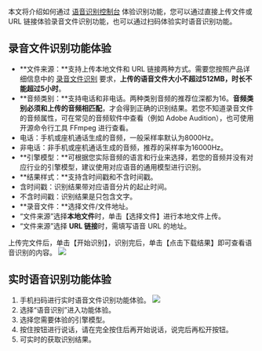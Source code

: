 本文将介绍如何通过 [语音识别控制台](https://console.cloud.tencent.com/asr) 体验识别功能，您可以通过直接上传文件或 URL 链接体验录音文件识别功能，也可以通过扫码体验实时语音识别功能。

## 录音文件识别功能体验

- **文件来源：**支持上传本地文件和 URL 链接两种方式。需要您按照产品详细信息中的 [录音文件识别](https://cloud.tencent.com/product/asr/details#973919730) 要求，**上传的语音文件大小不超过512MB，时长不能超过5小时**。
- **音频类别：**支持电话和非电话。两种类别音频的推荐位深都为16。**音频类别必须和上传的音频相匹配**，才会得到正确的识别结果。若您不知道录音文件的音频属性，可在常见的音频软件中查看（例如 Adobe Audition），也可使用开源命令行工具 FFmpeg 进行查看。
 - 电话：手机或座机通话生成的音频，一般采样率默认为8000Hz。
 - 非电话：非手机或座机通话生成的音频，推荐的采样率为16000Hz。
- **引擎模型：**可根据您实际音频的语言和行业来选择，若您的音频并没有对应行业的引擎模型，建议使用对应语音的通用模型进行识别。
- **结果样式：**支持含时间戳和不含时间戳。
 - 含时间戳：识别结果带对应语音分片的起止时间。
 - 不含时间戳：识别结果是只包含文字。
- **录音文件：**选择文件/文件地址。
 - “文件来源”选择**本地文件**时，单击【选择文件】进行本地文件上传。
 - “文件来源”选择 **URL 链接**时，需填写语音 URL 的地址。

上传完文件后，单击【开始识别】，识别完后，单击【点击下载结果】即可查看语音识别的内容。
![](https://main.qcloudimg.com/raw/5f499eb45475ebde13379dd6d9772c34.png)

## 实时语音识别功能体验
1. 手机扫码进行实时语音文件识别功能体验。
![](https://main.qcloudimg.com/raw/aab181d7e0d60af23d2f6095520c5b1a.png)
2. 选择“语音识别”进入功能体验。
3. 选择您需要体验的引擎模型。
4. 按住按钮进行说话，请在完全按住后再开始说话，说完后再松开按钮。
5. 可实时的获取识别结果。
